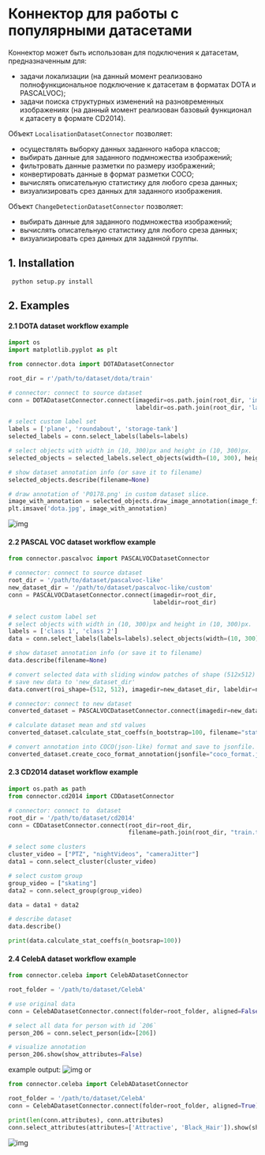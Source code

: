 # Коннектор для работы с популярными датасетами

Коннектор может быть использован для подключения к датасетам, предназначенным для:
- задачи локализации (на данный момент реализовано полнофункциональное подключение
к датасетам в форматах DOTA и PASCALVOC);
- задачи поиска структурных изменений на разновременных изображениях (на данный момент реализован базовый
функционал к датасету в формате CD2014).


Объект ```LocalisationDatasetConnector``` позволяет:
- осуществлять выборку данных заданного набора классов;
- выбирать данные для заданного подмножества изображений;
- фильтровать данные разметки по размеру изображений;
- конвертировать данные в формат разметки COCO;
- вычислять описательную статистику для любого среза данных;
- визуализировать срез данных для заданного изображения.

Объект ```ChangeDetectionDatasetConnector``` позволяет:
- выбирать данные для заданного подмножества изображений;
- вычислять описательную статистику для любого среза данных;
- визуализировать срез данных для заданной группы.

## 1. Installation
``` python setup.py install```

## 2. Examples
#### 2.1 DOTA dataset workflow example
```python
import os
import matplotlib.pyplot as plt

from connector.dota import DOTADatasetConnector

root_dir = r'/path/to/dataset/dota/train'

# connector: connect to source dataset
conn = DOTADatasetConnector.connect(imagedir=os.path.join(root_dir, 'images'),
                                    labeldir=os.path.join(root_dir, 'labelTxt'))

# select custom label set
labels = ['plane', 'roundabout', 'storage-tank']
selected_labels = conn.select_labels(labels=labels)

# select objects with width in (10, 300)px and height in (10, 300)px. 
selected_objects = selected_labels.select_objects(width=(10, 300), height=(10, 300))

# show dataset annotation info (or save it to filename)
selected_objects.describe(filename=None)

# draw annotation of 'P0178.png' in custom dataset slice.
image_with_annotation = selected_objects.draw_image_annotation(image_file='/path/to/dataset/dota/train/images/P0178.png')
plt.imsave('dota.jpg', image_with_annotation)
```
![img](doc/img/dota.jpg)

#### 2.2 PASCAL VOC dataset workflow example

```python
from connector.pascalvoc import PASCALVOCDatasetConnector

# connector: connect to source dataset
root_dir = '/path/to/dataset/pascalvoc-like'
new_dataset_dir = '/path/to/dataset/pascalvoc-like/custom'
conn = PASCALVOCDatasetConnector.connect(imagedir=root_dir,
                                         labeldir=root_dir)

# select custom label set
# select objects with width in (10, 300)px and height in (10, 300)px. 
labels = ['class 1', 'class 2']
data = conn.select_labels(labels=labels).select_objects(width=(10, 300), height=(10, 300))

# show dataset annotation info (or save it to filename) 
data.describe(filename=None)

# convert selected data with sliding window patches of shape (512х512) and overlapped with 0.5 x (height, widht)
# save new data to 'new_dataset_dir'
data.convert(roi_shape=(512, 512), imagedir=new_dataset_dir, labeldir=new_dataset_dir, rel_shift=0.5)

# connector: connect to new dataset
converted_dataset = PASCALVOCDatasetConnector.connect(imagedir=new_dataset_dir, labeldir=new_dataset_dir)

# calculate dataset mean and std values
converted_dataset.calculate_stat_coeffs(n_bootstrap=100, filename="stat.coeffs")

# convert annotation into COCO(json-like) format and save to jsonfile.
converted_dataset.create_coco_format_annotation(jsonfile="coco_format.json")

```
#### 2.3 CD2014 dataset workflow example
```python
import os.path as path
from connector.cd2014 import CDDatasetConnector

# connector: connect to  dataset
root_dir = '/path/to/dataset/cd2014'
conn = CDDatasetConnector.connect(root_dir=root_dir,
                                  filename=path.join(root_dir, "train.txt"))

# select some clusters
cluster_video = ["PTZ", "nightVideos", "cameraJitter"]
data1 = conn.select_cluster(cluster_video)

# select custom group
group_video = ["skating"]
data2 = conn.select_group(group_video)

data = data1 + data2

# describe dataset
data.describe()

print(data.calculate_stat_coeffs(n_bootsrap=100))
```

#### 2.4 CelebA dataset workflow example
```python
from connector.celeba import CelebADatasetConnector

root_folder = '/path/to/dataset/CelebA'

# use original data
conn = CelebADatasetConnector.connect(folder=root_folder, aligned=False)

# select all data for person with id `206`
person_206 = conn.select_person(idx=[206])

# visualize annotation
person_206.show(show_attributes=False)
```
example output:
![img](doc/img/celeba.jpg)
or 
```python
from connector.celeba import CelebADatasetConnector

root_folder = '/path/to/dataset/CelebA'
conn = CelebADatasetConnector.connect(folder=root_folder, aligned=True)

print(len(conn.attributes), conn.attributes)
conn.select_attributes(attributes=['Attractive', 'Black_Hair']).show(show_attributes=False)
```
![img](doc/img/celeba_aligned.jpg)
